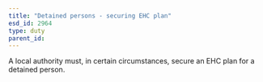 ```yaml
---
title: "Detained persons - securing EHC plan"
esd_id: 2964
type: duty
parent_id:  
---
```


A local authority must, in certain circumstances, secure an EHC plan for a detained person.

